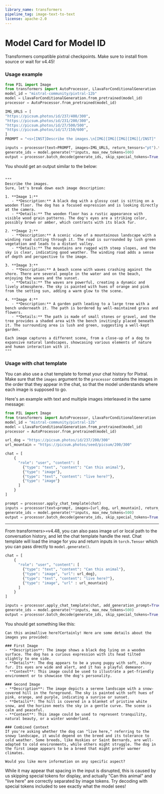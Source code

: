 ```yaml
---
library_name: transformers
pipeline_tag: image-text-to-text
license: apache-2.0
---
```


# Model Card for Model ID
Transformers compatible pixtral checkpoints. Make sure to install from source or wait for v4.45! 


### Usage example

```python
from PIL import Image
from transformers import AutoProcessor, LlavaForConditionalGeneration
model_id = "mistral-community/pixtral-12b"
model = LlavaForConditionalGeneration.from_pretrained(model_id)
processor = AutoProcessor.from_pretrained(model_id)

IMG_URLS = [
"https://picsum.photos/id/237/400/300", 
"https://picsum.photos/id/231/200/300", 
"https://picsum.photos/id/27/500/500",
"https://picsum.photos/id/17/150/600",
]
PROMPT = "<s>[INST]Describe the images.\n[IMG][IMG][IMG][IMG][/INST]"

inputs = processor(text=PROMPT, images=IMG_URLS, return_tensors="pt").to("cuda")
generate_ids = model.generate(**inputs, max_new_tokens=500)
output = processor.batch_decode(generate_ids, skip_special_tokens=True, clean_up_tokenization_spaces=False)[0]
```

You should get an output similar to the below:
```

"""
Describe the images.
Sure, let's break down each image description:

1. **Image 1:**
   - **Description:** A black dog with a glossy coat is sitting on a wooden floor. The dog has a focused expression and is looking directly at the camera.
   - **Details:** The wooden floor has a rustic appearance with visible wood grain patterns. The dog's eyes are a striking color, possibly brown or amber, which contrasts with its black fur.

2. **Image 2:**
   - **Description:** A scenic view of a mountainous landscape with a winding road cutting through it. The road is surrounded by lush green vegetation and leads to a distant valley.
   - **Details:** The mountains are rugged with steep slopes, and the sky is clear, indicating good weather. The winding road adds a sense of depth and perspective to the image.

3. **Image 3:**
   - **Description:** A beach scene with waves crashing against the shore. There are several people in the water and on the beach, enjoying the waves and the sunset.
   - **Details:** The waves are powerful, creating a dynamic and lively atmosphere. The sky is painted with hues of orange and pink from the setting sun, adding a warm glow to the scene.

4. **Image 4:**
   - **Description:** A garden path leading to a large tree with a bench underneath it. The path is bordered by well-maintained grass and flowers.
   - **Details:** The path is made of small stones or gravel, and the tree provides a shaded area with the bench invitingly placed beneath it. The surrounding area is lush and green, suggesting a well-kept garden.

Each image captures a different scene, from a close-up of a dog to expansive natural landscapes, showcasing various elements of nature and human interaction with it.
"""
```

### Usage with chat template

You can also use a chat template to format your chat history for Pixtral. Make sure that the `images` argument to the `processor` contains the images in the order
that they appear in the chat, so that the model understands where each image is supposed to go.

Here's an example with text and multiple images interleaved in the same message:

```python
from PIL import Image
from transformers import AutoProcessor, LlavaForConditionalGeneration
model_id = "mistral-community/pixtral-12b"
model = LlavaForConditionalGeneration.from_pretrained(model_id)
processor = AutoProcessor.from_pretrained(model_id)

url_dog = "https://picsum.photos/id/237/200/300"
url_mountain = "https://picsum.photos/seed/picsum/200/300"

chat = [
    {
      "role": "user", "content": [
        {"type": "text", "content": "Can this animal"}, 
        {"type": "image"}, 
        {"type": "text", "content": "live here?"}, 
        {"type": "image"}
      ]
    }
]

prompt = processor.apply_chat_template(chat)
inputs = processor(text=prompt, images=[url_dog, url_mountain], return_tensors="pt").to(model.device)
generate_ids = model.generate(**inputs, max_new_tokens=500)
output = processor.batch_decode(generate_ids, skip_special_tokens=True, clean_up_tokenization_spaces=False)[0]
```

-----------
From transformers>=v4.48, you can also pass image url or local path to the conversation history, and let the chat template handle the rest.
Chat template will load the image for you and return inputs in `torch.Tensor` which you can pass directly to `model.generate()`.

```python
chat = [
    {
      "role": "user", "content": [
        {"type": "text", "content": "Can this animal"}, 
        {"type": "image", "url": url_dog}, 
        {"type": "text", "content": "live here?"}, 
        {"type": "image", "url" : url_mountain}
      ]
    }
]

inputs = processor.apply_chat_template(chat, add_generation_prompt=True, tokenize=True, return_dict=True, return_tensors"pt").to(model.device)
generate_ids = model.generate(**inputs, max_new_tokens=500)
output = processor.batch_decode(generate_ids, skip_special_tokens=True, clean_up_tokenization_spaces=False)[0]
```

You should get something like this:

```
Can this animallive here?Certainly! Here are some details about the images you provided:

### First Image
- **Description**: The image shows a black dog lying on a wooden surface. The dog has a curious expression with its head tilted slightly to one side.
- **Details**: The dog appears to be a young puppy with soft, shiny fur. Its eyes are wide and alert, and it has a playful demeanor.
- **Context**: This image could be used to illustrate a pet-friendly environment or to showcase the dog's personality.

### Second Image
- **Description**: The image depicts a serene landscape with a snow-covered hill in the foreground. The sky is painted with soft hues of pink, orange, and purple, indicating a sunrise or sunset.
- **Details**: The hill is covered in a blanket of pristine white snow, and the horizon meets the sky in a gentle curve. The scene is calm and peaceful.
- **Context**: This image could be used to represent tranquility, natural beauty, or a winter wonderland.

### Combined Context
If you're asking whether the dog can "live here," referring to the snowy landscape, it would depend on the breed and its tolerance to cold weather. Some breeds, like Huskies or Saint Bernards, are well-adapted to cold environments, while others might struggle. The dog in the first image appears to be a breed that might prefer warmer climates.

Would you like more information on any specific aspect?
```

While it may appear that spacing in the input is disrupted, this is caused by us skipping special tokens for display, and actually "Can this animal" and "live here" are
correctly separated by image tokens. Try decoding with special tokens included to see exactly what the model sees!
